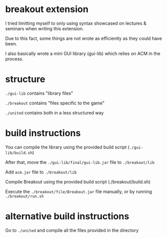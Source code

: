 # breakout extension

I tried limitting myself to only using syntax showcased on lectures & seminars when writing this extension.

Due to this fact, some things are not wrote as efficiently as they could have been.

I also basically wrote a mini GUI library (gui-lib) which relies on ACM in the process.

# structure

`./gui-lib`   contains "library files"

`./breakout`  contains "files specific to the game"

`./united`    contains both in a less structured way

# build instructions

You can compile the library using the provided build script (`./gui-lib/build.sh`)

After that, move the `./gui-lib/final/gui-lib.jar` file to `./breakout/lib`

Add `acm.jar` file to `./breakout/lib`

Compile Breakout using the provided build script (./breakout/build.sh)

Execute the `./breakout/file/Breakout.jar` file manually, or by running `./breakout/run.sh`

# alternative build instructions

Go to `./united` and compile all the files provided in the directory
